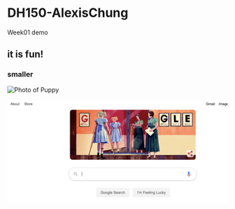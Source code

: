# DH150-AlexisChung
Week01 demo

## it is fun!

### smaller

![Photo of Puppy](https://s3.amazonaws.com/cdn-origin-etr.akc.org/wp-content/uploads/2017/04/12185602/Lagotto-Romangolo-Tongue-Out.jpg)

![google homepage](google-screenshot.jpg)
